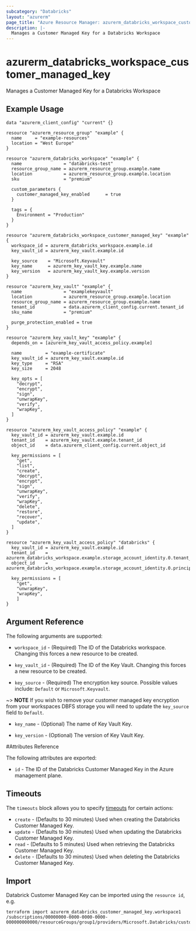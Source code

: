 ```yaml
---
subcategory: "Databricks"
layout: "azurerm"
page_title: "Azure Resource Manager: azurerm_databricks_workspace_customer_managed_key"
description: |-
  Manages a Customer Managed Key for a Databricks Workspace
---
```


# azurerm_databricks_workspace_customer_managed_key

Manages a Customer Managed Key for a Databricks Workspace

## Example Usage

```hcl
data "azurerm_client_config" "current" {}

resource "azurerm_resource_group" "example" {
  name     = "example-resources"
  location = "West Europe"
}

resource "azurerm_databricks_workspace" "example" {
  name                = "databricks-test"
  resource_group_name = azurerm_resource_group.example.name
  location            = azurerm_resource_group.example.location
  sku                 = "premium"

  custom_parameters {
    customer_managed_key_enabled      = true
  }

  tags = {
    Environment = "Production"
  }
}

resource "azurerm_databricks_workspace_customer_managed_key" "example" {
  workspace_id = azurerm_databricks_workspace.example.id
  key_vault_id = azurerm_key_vault.example.id

  key_source    = "Microsoft.Keyvault"
  key_name      = azurerm_key_vault_key.example.name
  key_version   = azurerm_key_vault_key.example.version
}

resource "azurerm_key_vault" "example" {
  name                = "examplekeyvault"
  location            = azurerm_resource_group.example.location
  resource_group_name = azurerm_resource_group.example.name
  tenant_id           = data.azurerm_client_config.current.tenant_id
  sku_name            = "premium"

  purge_protection_enabled = true
}

resource "azurerm_key_vault_key" "example" {
  depends_on = [azurerm_key_vault_access_policy.example]

  name         = "example-certificate"
  key_vault_id = azurerm_key_vault.example.id
  key_type     = "RSA"
  key_size     = 2048

  key_opts = [
    "decrypt",
    "encrypt",
    "sign",
    "unwrapKey",
    "verify",
    "wrapKey",
  ]
}

resource "azurerm_key_vault_access_policy" "example" {
  key_vault_id = azurerm_key_vault.example.id
  tenant_id    = azurerm_key_vault.example.tenant_id
  object_id    = data.azurerm_client_config.current.object_id

  key_permissions = [
    "get",
    "list",
    "create",
    "decrypt",
    "encrypt",
    "sign",
    "unwrapKey",
    "verify",
    "wrapKey",
    "delete",
    "restore",
    "recover",
    "update",
  ]
}

resource "azurerm_key_vault_access_policy" "databricks" {
  key_vault_id = azurerm_key_vault.example.id
  tenant_id    = azurerm_databricks_workspace.example.storage_account_identity.0.tenant_id
  object_id    = azurerm_databricks_workspace.example.storage_account_identity.0.principal_id

  key_permissions = [
    "get",
    "unwrapKey",
    "wrapKey",
    ]
}
```

## Argument Reference

The following arguments are supported:

* `workspace_id` - (Required) The ID of the Databricks workspace. Changing this forces a new resource to be created.

* `key_vault_id` - (Required) The ID of the Key Vault. Changing this forces a new resource to be created.

* `key_source` - (Required)  The encryption key source. Possible values include: `Default` or `Microsoft.Keyvault`.

~> **NOTE** If you wish to remove your customer managed key encryption from your workspaces DBFS storage you will need to update the `key_source` field to `Default`.

* `key_name` - (Optional) The name of Key Vault Key.

* `key_version` - (Optional) The version of Key Vault Key.


#Attributes Reference

The following attributes are exported:

* `id` - The ID of the Databricks Customer Managed Key in the Azure management plane.


## Timeouts

The `timeouts` block allows you to specify [timeouts](https://www.terraform.io/docs/configuration/resources.html#timeouts) for certain actions:

* `create` - (Defaults to 30 minutes) Used when creating the Databricks Customer Managed Key.
* `update` - (Defaults to 30 minutes) Used when updating the Databricks Customer Managed Key.
* `read` - (Defaults to 5 minutes) Used when retrieving the Databricks Customer Managed Key.
* `delete` - (Defaults to 30 minutes) Used when deleting the Databricks Customer Managed Key.

## Import

Databrick Customer Managed Key can be imported using the `resource id`, e.g.

```shell
terraform import azurerm_databricks_customer_managed_key.workspace1 /subscriptions/00000000-0000-0000-0000-000000000000/resourceGroups/group1/providers/Microsoft.Databricks/customerManagedKey/workspace1
```
